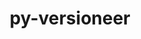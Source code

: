 ---
title: "py-versioneer"
layout: cache
categories: [package, develop-2024-02-11]
meta: {"versions": ["0.29"], "compilers": ["apple-clang@=15.0.0", "gcc@=11.1.0", "gcc@=11.4.0", "gcc@=7.5.0", "gcc@=9.4.0", "oneapi@=2024.0.0"], "oss": ["ubuntu18.04", "ubuntu20.04", "ubuntu22.04", "ventura"], "platforms": ["darwin", "linux"], "targets": ["aarch64", "neoverse_v1", "neoverse_v2", "ppc64le", "x86_64_v3"], "stacks": ["data-vis-sdk", "e4s", "e4s-neoverse-v2", "e4s-neoverse_v1", "e4s-oneapi", "e4s-power", "e4s-rocm-external", "ml-darwin-aarch64-mps", "ml-linux-x86_64-cpu", "ml-linux-x86_64-cuda", "ml-linux-x86_64-rocm", "radiuss", "root"], "num_specs": 17, "num_specs_by_stack": {"root": 17, "ml-darwin-aarch64-mps": 1, "radiuss": 1, "e4s-neoverse_v1": 2, "e4s-power": 2, "data-vis-sdk": 2, "e4s-rocm-external": 1, "e4s": 3, "e4s-neoverse-v2": 2, "ml-linux-x86_64-rocm": 2, "ml-linux-x86_64-cpu": 2, "ml-linux-x86_64-cuda": 2, "e4s-oneapi": 2}}
spec_details: [{"hash": "ahronpeki54fxlkwj53hoq42pzsypdle", "compiler": "apple-clang@=15.0.0", "versions": ["0.29"], "os": "ventura", "platform": "darwin", "target": "aarch64", "variants": ["build_system=python_pip", "+toml"], "stacks": ["root", "ml-darwin-aarch64-mps"], "size": "-", "tarball": "https://binaries.spack.io/develop-2024-02-11/build_cache/darwin-ventura-aarch64/apple-clang-15.0.0/py-versioneer-0.29/darwin-ventura-aarch64-apple-clang-15.0.0-py-versioneer-0.29-ahronpeki54fxlkwj53hoq42pzsypdle.spack"}, {"hash": "3w53bw3hzwx66n2pvz4xvxiuqyaoac7c", "compiler": "gcc@=7.5.0", "versions": ["0.29"], "os": "ubuntu18.04", "platform": "linux", "target": "x86_64_v3", "variants": ["build_system=python_pip", "+toml"], "stacks": ["root", "radiuss"], "size": "-", "tarball": "https://binaries.spack.io/develop-2024-02-11/build_cache/linux-ubuntu18.04-x86_64_v3/gcc-7.5.0/py-versioneer-0.29/linux-ubuntu18.04-x86_64_v3-gcc-7.5.0-py-versioneer-0.29-3w53bw3hzwx66n2pvz4xvxiuqyaoac7c.spack"}, {"hash": "h35j6fi3wskstqfuscepfvbz663n3zxo", "compiler": "gcc@=11.4.0", "versions": ["0.29"], "os": "ubuntu20.04", "platform": "linux", "target": "neoverse_v1", "variants": ["build_system=python_pip", "+toml"], "stacks": ["root", "e4s-neoverse_v1"], "size": "-", "tarball": "https://binaries.spack.io/develop-2024-02-11/build_cache/linux-ubuntu20.04-neoverse_v1/gcc-11.4.0/py-versioneer-0.29/linux-ubuntu20.04-neoverse_v1-gcc-11.4.0-py-versioneer-0.29-h35j6fi3wskstqfuscepfvbz663n3zxo.spack"}, {"hash": "fwmv2xg4lucbwqdm4oj2yhnjmghwy3lp", "compiler": "gcc@=11.4.0", "versions": ["0.29"], "os": "ubuntu20.04", "platform": "linux", "target": "neoverse_v1", "variants": ["build_system=python_pip", "+toml"], "stacks": ["root", "e4s-neoverse_v1"], "size": "-", "tarball": "https://binaries.spack.io/develop-2024-02-11/build_cache/linux-ubuntu20.04-neoverse_v1/gcc-11.4.0/py-versioneer-0.29/linux-ubuntu20.04-neoverse_v1-gcc-11.4.0-py-versioneer-0.29-fwmv2xg4lucbwqdm4oj2yhnjmghwy3lp.spack"}, {"hash": "b524ek7jasz6kn2c7cjrzfkr3i47kumr", "compiler": "gcc@=9.4.0", "versions": ["0.29"], "os": "ubuntu20.04", "platform": "linux", "target": "ppc64le", "variants": ["build_system=python_pip", "+toml"], "stacks": ["root", "e4s-power"], "size": "-", "tarball": "https://binaries.spack.io/develop-2024-02-11/build_cache/linux-ubuntu20.04-ppc64le/gcc-9.4.0/py-versioneer-0.29/linux-ubuntu20.04-ppc64le-gcc-9.4.0-py-versioneer-0.29-b524ek7jasz6kn2c7cjrzfkr3i47kumr.spack"}, {"hash": "vurlokmqgqmedj42olycfwk6scsbucbk", "compiler": "gcc@=9.4.0", "versions": ["0.29"], "os": "ubuntu20.04", "platform": "linux", "target": "ppc64le", "variants": ["build_system=python_pip", "+toml"], "stacks": ["root", "e4s-power"], "size": "-", "tarball": "https://binaries.spack.io/develop-2024-02-11/build_cache/linux-ubuntu20.04-ppc64le/gcc-9.4.0/py-versioneer-0.29/linux-ubuntu20.04-ppc64le-gcc-9.4.0-py-versioneer-0.29-vurlokmqgqmedj42olycfwk6scsbucbk.spack"}, {"hash": "ghb4f5qelqd6zba3gb3bmxx26v47kou3", "compiler": "gcc@=11.1.0", "versions": ["0.29"], "os": "ubuntu20.04", "platform": "linux", "target": "x86_64_v3", "variants": ["build_system=python_pip", "+toml"], "stacks": ["root", "data-vis-sdk"], "size": "-", "tarball": "https://binaries.spack.io/develop-2024-02-11/build_cache/linux-ubuntu20.04-x86_64_v3/gcc-11.1.0/py-versioneer-0.29/linux-ubuntu20.04-x86_64_v3-gcc-11.1.0-py-versioneer-0.29-ghb4f5qelqd6zba3gb3bmxx26v47kou3.spack"}, {"hash": "lparyi3jandd5penurnedxlz5bkolicb", "compiler": "gcc@=11.1.0", "versions": ["0.29"], "os": "ubuntu20.04", "platform": "linux", "target": "x86_64_v3", "variants": ["build_system=python_pip", "+toml"], "stacks": ["root", "data-vis-sdk"], "size": "-", "tarball": "https://binaries.spack.io/develop-2024-02-11/build_cache/linux-ubuntu20.04-x86_64_v3/gcc-11.1.0/py-versioneer-0.29/linux-ubuntu20.04-x86_64_v3-gcc-11.1.0-py-versioneer-0.29-lparyi3jandd5penurnedxlz5bkolicb.spack"}, {"hash": "b54bzsu5mqvsotcpt66tjt6msc2l56g2", "compiler": "gcc@=11.4.0", "versions": ["0.29"], "os": "ubuntu20.04", "platform": "linux", "target": "x86_64_v3", "variants": ["build_system=python_pip", "+toml"], "stacks": ["root", "e4s-rocm-external", "e4s"], "size": "-", "tarball": "https://binaries.spack.io/develop-2024-02-11/build_cache/linux-ubuntu20.04-x86_64_v3/gcc-11.4.0/py-versioneer-0.29/linux-ubuntu20.04-x86_64_v3-gcc-11.4.0-py-versioneer-0.29-b54bzsu5mqvsotcpt66tjt6msc2l56g2.spack"}, {"hash": "ziabyeviatidqyudlu72spqjcdomu2vi", "compiler": "gcc@=11.4.0", "versions": ["0.29"], "os": "ubuntu20.04", "platform": "linux", "target": "x86_64_v3", "variants": ["build_system=python_pip", "+toml"], "stacks": ["root", "e4s"], "size": "-", "tarball": "https://binaries.spack.io/develop-2024-02-11/build_cache/linux-ubuntu20.04-x86_64_v3/gcc-11.4.0/py-versioneer-0.29/linux-ubuntu20.04-x86_64_v3-gcc-11.4.0-py-versioneer-0.29-ziabyeviatidqyudlu72spqjcdomu2vi.spack"}, {"hash": "oo7sl3zygt43wfhg4nie4oe5nhlcaw3n", "compiler": "gcc@=11.4.0", "versions": ["0.29"], "os": "ubuntu20.04", "platform": "linux", "target": "x86_64_v3", "variants": ["build_system=python_pip", "+toml"], "stacks": ["root", "e4s"], "size": "-", "tarball": "https://binaries.spack.io/develop-2024-02-11/build_cache/linux-ubuntu20.04-x86_64_v3/gcc-11.4.0/py-versioneer-0.29/linux-ubuntu20.04-x86_64_v3-gcc-11.4.0-py-versioneer-0.29-oo7sl3zygt43wfhg4nie4oe5nhlcaw3n.spack"}, {"hash": "nze4ytikwvjaugvvwdyz3kpnnd6tcjmx", "compiler": "gcc@=11.4.0", "versions": ["0.29"], "os": "ubuntu22.04", "platform": "linux", "target": "neoverse_v2", "variants": ["build_system=python_pip", "+toml"], "stacks": ["root", "e4s-neoverse-v2"], "size": "-", "tarball": "https://binaries.spack.io/develop-2024-02-11/build_cache/linux-ubuntu22.04-neoverse_v2/gcc-11.4.0/py-versioneer-0.29/linux-ubuntu22.04-neoverse_v2-gcc-11.4.0-py-versioneer-0.29-nze4ytikwvjaugvvwdyz3kpnnd6tcjmx.spack"}, {"hash": "j4w5uwi33pwnpfagdnr4sgrg43ta4e3l", "compiler": "gcc@=11.4.0", "versions": ["0.29"], "os": "ubuntu22.04", "platform": "linux", "target": "neoverse_v2", "variants": ["build_system=python_pip", "+toml"], "stacks": ["root", "e4s-neoverse-v2"], "size": "-", "tarball": "https://binaries.spack.io/develop-2024-02-11/build_cache/linux-ubuntu22.04-neoverse_v2/gcc-11.4.0/py-versioneer-0.29/linux-ubuntu22.04-neoverse_v2-gcc-11.4.0-py-versioneer-0.29-j4w5uwi33pwnpfagdnr4sgrg43ta4e3l.spack"}, {"hash": "xt3hi2v4swqxwjy7wmmrxlshaklxh5z5", "compiler": "gcc@=11.4.0", "versions": ["0.29"], "os": "ubuntu22.04", "platform": "linux", "target": "x86_64_v3", "variants": ["build_system=python_pip", "+toml"], "stacks": ["root", "ml-linux-x86_64-rocm", "ml-linux-x86_64-cpu", "ml-linux-x86_64-cuda"], "size": "-", "tarball": "https://binaries.spack.io/develop-2024-02-11/build_cache/linux-ubuntu22.04-x86_64_v3/gcc-11.4.0/py-versioneer-0.29/linux-ubuntu22.04-x86_64_v3-gcc-11.4.0-py-versioneer-0.29-xt3hi2v4swqxwjy7wmmrxlshaklxh5z5.spack"}, {"hash": "ydxtsevzmodvam3trgsbr6zk7kvvduaa", "compiler": "gcc@=11.4.0", "versions": ["0.29"], "os": "ubuntu22.04", "platform": "linux", "target": "x86_64_v3", "variants": ["build_system=python_pip", "+toml"], "stacks": ["root", "ml-linux-x86_64-rocm", "ml-linux-x86_64-cpu", "ml-linux-x86_64-cuda"], "size": "-", "tarball": "https://binaries.spack.io/develop-2024-02-11/build_cache/linux-ubuntu22.04-x86_64_v3/gcc-11.4.0/py-versioneer-0.29/linux-ubuntu22.04-x86_64_v3-gcc-11.4.0-py-versioneer-0.29-ydxtsevzmodvam3trgsbr6zk7kvvduaa.spack"}, {"hash": "opeom5nqenkwjpbcbxmgdxa7a7shc6xq", "compiler": "oneapi@=2024.0.0", "versions": ["0.29"], "os": "ubuntu22.04", "platform": "linux", "target": "x86_64_v3", "variants": ["build_system=python_pip", "+toml"], "stacks": ["root", "e4s-oneapi"], "size": "-", "tarball": "https://binaries.spack.io/develop-2024-02-11/build_cache/linux-ubuntu22.04-x86_64_v3/oneapi-2024.0.0/py-versioneer-0.29/linux-ubuntu22.04-x86_64_v3-oneapi-2024.0.0-py-versioneer-0.29-opeom5nqenkwjpbcbxmgdxa7a7shc6xq.spack"}, {"hash": "6r2rja4n5e3rqilwubyejf5w6cuvhfgl", "compiler": "oneapi@=2024.0.0", "versions": ["0.29"], "os": "ubuntu22.04", "platform": "linux", "target": "x86_64_v3", "variants": ["build_system=python_pip", "+toml"], "stacks": ["root", "e4s-oneapi"], "size": "-", "tarball": "https://binaries.spack.io/develop-2024-02-11/build_cache/linux-ubuntu22.04-x86_64_v3/oneapi-2024.0.0/py-versioneer-0.29/linux-ubuntu22.04-x86_64_v3-oneapi-2024.0.0-py-versioneer-0.29-6r2rja4n5e3rqilwubyejf5w6cuvhfgl.spack"}]
---